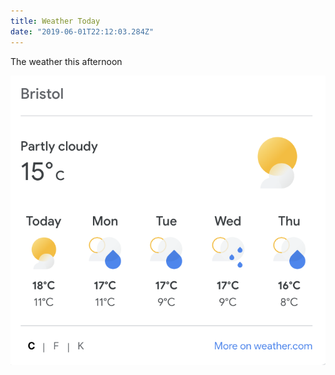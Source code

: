 ```yaml
---
title: Weather Today
date: "2019-06-01T22:12:03.284Z"
---
```


The weather this afternoon 

![](weather.png)
